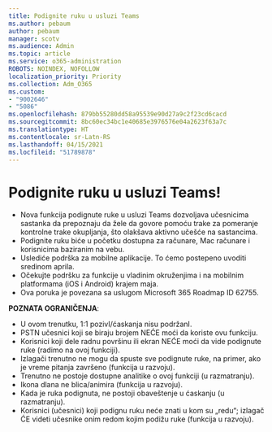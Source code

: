 ```yaml
---
title: Podignite ruku u usluzi Teams
ms.author: pebaum
author: pebaum
manager: scotv
ms.audience: Admin
ms.topic: article
ms.service: o365-administration
ROBOTS: NOINDEX, NOFOLLOW
localization_priority: Priority
ms.collection: Adm_O365
ms.custom:
- "9002646"
- "5086"
ms.openlocfilehash: 879bb55280dd58a95539e90d27a9c2f23cd6cacd
ms.sourcegitcommit: 8bc60ec34bc1e40685e3976576e04a2623f63a7c
ms.translationtype: HT
ms.contentlocale: sr-Latn-RS
ms.lasthandoff: 04/15/2021
ms.locfileid: "51789878"
---
```

# <a name="raise-your-hand-in-teams"></a>Podignite ruku u usluzi Teams!

- Nova funkcija podignute ruke u usluzi Teams dozvoljava učesnicima sastanka da prepoznaju da žele da govore pomoću trake za pomeranje kontrolne trake okupljanja, što olakšava aktivno učešće na sastancima.
- Podignite ruku biće u početku dostupna za računare, Mac računare i korisnicima baziranim na vebu.
- Uslediće podrška za mobilne aplikacije. To ćemo postepeno uvoditi sredinom aprila.
- Očekujte podršku za funkcije u vladinim okruženjima i na mobilnim platformama (iOS i Android) krajem maja.
- Ova poruka je povezana sa uslugom Microsoft 365 Roadmap ID 62755.

**POZNATA OGRANIČENJA**:

- U ovom trenutku, 1:1 pozivI/ćaskanja nisu podržanI.
- PSTN učesnici koji se biraju brojem NEĆE moći da koriste ovu funkciju.
- Korisnici koji dele radnu površinu ili ekran NEĆE moći da vide podignute ruke (radimo na ovoj funkciji).
- Izlagači trenutno ne mogu da spuste sve podignute ruke, na primer, ako je vreme pitanja završeno (funkcija u razvoju).
- Trenutno ne postoje dostupne analitike o ovoj funkciji (u razmatranju).
- Ikona dlana ne blica/animira (funkcija u razvoju).
- Kada je ruka podignuta, ne postoji obaveštenje u ćaskanju (u razmatranju).
- Korisnici (učesnici) koji podignu ruku neće znati u kom su „redu“; izlagač ĆE videti učesnike onim redom kojim podižu ruke (funkcija u razvoju).
